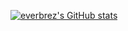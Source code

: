 [![everbrez's GitHub stats](https://github-readme-stats.vercel.app/api?username=everbrez)](https://github.com/anuraghazra/github-readme-stats&count_private=true&show_icons=true&theme=dracula)
